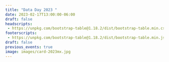```yaml
---
title: "Data Day 2023 "
date: 2023-02-17T13:00:00-06:00
draft: false
headscripts:
 - https://unpkg.com/bootstrap-table@1.18.2/dist/bootstrap-table.min.css
footerscripts:
 - https://unpkg.com/bootstrap-table@1.18.2/dist/bootstrap-table.min.js
draft: false
previous_events: true
image: images/card-2023mx.jpg
---
```


